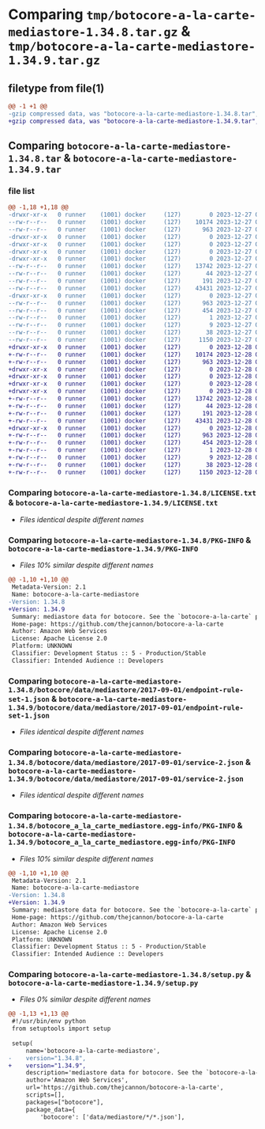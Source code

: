 # Comparing `tmp/botocore-a-la-carte-mediastore-1.34.8.tar.gz` & `tmp/botocore-a-la-carte-mediastore-1.34.9.tar.gz`

## filetype from file(1)

```diff
@@ -1 +1 @@
-gzip compressed data, was "botocore-a-la-carte-mediastore-1.34.8.tar", last modified: Wed Dec 27 01:06:52 2023, max compression
+gzip compressed data, was "botocore-a-la-carte-mediastore-1.34.9.tar", last modified: Thu Dec 28 01:06:54 2023, max compression
```

## Comparing `botocore-a-la-carte-mediastore-1.34.8.tar` & `botocore-a-la-carte-mediastore-1.34.9.tar`

### file list

```diff
@@ -1,18 +1,18 @@
-drwxr-xr-x   0 runner    (1001) docker     (127)        0 2023-12-27 01:06:52.663343 botocore-a-la-carte-mediastore-1.34.8/
--rw-r--r--   0 runner    (1001) docker     (127)    10174 2023-12-27 01:06:52.000000 botocore-a-la-carte-mediastore-1.34.8/LICENSE.txt
--rw-r--r--   0 runner    (1001) docker     (127)      963 2023-12-27 01:06:52.663343 botocore-a-la-carte-mediastore-1.34.8/PKG-INFO
-drwxr-xr-x   0 runner    (1001) docker     (127)        0 2023-12-27 01:06:52.659343 botocore-a-la-carte-mediastore-1.34.8/botocore/
-drwxr-xr-x   0 runner    (1001) docker     (127)        0 2023-12-27 01:06:52.659343 botocore-a-la-carte-mediastore-1.34.8/botocore/data/
-drwxr-xr-x   0 runner    (1001) docker     (127)        0 2023-12-27 01:06:52.659343 botocore-a-la-carte-mediastore-1.34.8/botocore/data/mediastore/
-drwxr-xr-x   0 runner    (1001) docker     (127)        0 2023-12-27 01:06:52.659343 botocore-a-la-carte-mediastore-1.34.8/botocore/data/mediastore/2017-09-01/
--rw-r--r--   0 runner    (1001) docker     (127)    13742 2023-12-27 01:06:29.000000 botocore-a-la-carte-mediastore-1.34.8/botocore/data/mediastore/2017-09-01/endpoint-rule-set-1.json
--rw-r--r--   0 runner    (1001) docker     (127)       44 2023-12-27 01:06:29.000000 botocore-a-la-carte-mediastore-1.34.8/botocore/data/mediastore/2017-09-01/examples-1.json
--rw-r--r--   0 runner    (1001) docker     (127)      191 2023-12-27 01:06:29.000000 botocore-a-la-carte-mediastore-1.34.8/botocore/data/mediastore/2017-09-01/paginators-1.json
--rw-r--r--   0 runner    (1001) docker     (127)    43431 2023-12-27 01:06:29.000000 botocore-a-la-carte-mediastore-1.34.8/botocore/data/mediastore/2017-09-01/service-2.json
-drwxr-xr-x   0 runner    (1001) docker     (127)        0 2023-12-27 01:06:52.663343 botocore-a-la-carte-mediastore-1.34.8/botocore_a_la_carte_mediastore.egg-info/
--rw-r--r--   0 runner    (1001) docker     (127)      963 2023-12-27 01:06:52.000000 botocore-a-la-carte-mediastore-1.34.8/botocore_a_la_carte_mediastore.egg-info/PKG-INFO
--rw-r--r--   0 runner    (1001) docker     (127)      454 2023-12-27 01:06:52.000000 botocore-a-la-carte-mediastore-1.34.8/botocore_a_la_carte_mediastore.egg-info/SOURCES.txt
--rw-r--r--   0 runner    (1001) docker     (127)        1 2023-12-27 01:06:52.000000 botocore-a-la-carte-mediastore-1.34.8/botocore_a_la_carte_mediastore.egg-info/dependency_links.txt
--rw-r--r--   0 runner    (1001) docker     (127)        9 2023-12-27 01:06:52.000000 botocore-a-la-carte-mediastore-1.34.8/botocore_a_la_carte_mediastore.egg-info/top_level.txt
--rw-r--r--   0 runner    (1001) docker     (127)       38 2023-12-27 01:06:52.663343 botocore-a-la-carte-mediastore-1.34.8/setup.cfg
--rw-r--r--   0 runner    (1001) docker     (127)     1150 2023-12-27 01:06:52.000000 botocore-a-la-carte-mediastore-1.34.8/setup.py
+drwxr-xr-x   0 runner    (1001) docker     (127)        0 2023-12-28 01:06:54.194377 botocore-a-la-carte-mediastore-1.34.9/
+-rw-r--r--   0 runner    (1001) docker     (127)    10174 2023-12-28 01:06:53.000000 botocore-a-la-carte-mediastore-1.34.9/LICENSE.txt
+-rw-r--r--   0 runner    (1001) docker     (127)      963 2023-12-28 01:06:54.194377 botocore-a-la-carte-mediastore-1.34.9/PKG-INFO
+drwxr-xr-x   0 runner    (1001) docker     (127)        0 2023-12-28 01:06:54.194377 botocore-a-la-carte-mediastore-1.34.9/botocore/
+drwxr-xr-x   0 runner    (1001) docker     (127)        0 2023-12-28 01:06:54.194377 botocore-a-la-carte-mediastore-1.34.9/botocore/data/
+drwxr-xr-x   0 runner    (1001) docker     (127)        0 2023-12-28 01:06:54.194377 botocore-a-la-carte-mediastore-1.34.9/botocore/data/mediastore/
+drwxr-xr-x   0 runner    (1001) docker     (127)        0 2023-12-28 01:06:54.194377 botocore-a-la-carte-mediastore-1.34.9/botocore/data/mediastore/2017-09-01/
+-rw-r--r--   0 runner    (1001) docker     (127)    13742 2023-12-28 01:06:26.000000 botocore-a-la-carte-mediastore-1.34.9/botocore/data/mediastore/2017-09-01/endpoint-rule-set-1.json
+-rw-r--r--   0 runner    (1001) docker     (127)       44 2023-12-28 01:06:26.000000 botocore-a-la-carte-mediastore-1.34.9/botocore/data/mediastore/2017-09-01/examples-1.json
+-rw-r--r--   0 runner    (1001) docker     (127)      191 2023-12-28 01:06:26.000000 botocore-a-la-carte-mediastore-1.34.9/botocore/data/mediastore/2017-09-01/paginators-1.json
+-rw-r--r--   0 runner    (1001) docker     (127)    43431 2023-12-28 01:06:26.000000 botocore-a-la-carte-mediastore-1.34.9/botocore/data/mediastore/2017-09-01/service-2.json
+drwxr-xr-x   0 runner    (1001) docker     (127)        0 2023-12-28 01:06:54.194377 botocore-a-la-carte-mediastore-1.34.9/botocore_a_la_carte_mediastore.egg-info/
+-rw-r--r--   0 runner    (1001) docker     (127)      963 2023-12-28 01:06:54.000000 botocore-a-la-carte-mediastore-1.34.9/botocore_a_la_carte_mediastore.egg-info/PKG-INFO
+-rw-r--r--   0 runner    (1001) docker     (127)      454 2023-12-28 01:06:54.000000 botocore-a-la-carte-mediastore-1.34.9/botocore_a_la_carte_mediastore.egg-info/SOURCES.txt
+-rw-r--r--   0 runner    (1001) docker     (127)        1 2023-12-28 01:06:54.000000 botocore-a-la-carte-mediastore-1.34.9/botocore_a_la_carte_mediastore.egg-info/dependency_links.txt
+-rw-r--r--   0 runner    (1001) docker     (127)        9 2023-12-28 01:06:54.000000 botocore-a-la-carte-mediastore-1.34.9/botocore_a_la_carte_mediastore.egg-info/top_level.txt
+-rw-r--r--   0 runner    (1001) docker     (127)       38 2023-12-28 01:06:54.194377 botocore-a-la-carte-mediastore-1.34.9/setup.cfg
+-rw-r--r--   0 runner    (1001) docker     (127)     1150 2023-12-28 01:06:53.000000 botocore-a-la-carte-mediastore-1.34.9/setup.py
```

### Comparing `botocore-a-la-carte-mediastore-1.34.8/LICENSE.txt` & `botocore-a-la-carte-mediastore-1.34.9/LICENSE.txt`

 * *Files identical despite different names*

### Comparing `botocore-a-la-carte-mediastore-1.34.8/PKG-INFO` & `botocore-a-la-carte-mediastore-1.34.9/PKG-INFO`

 * *Files 10% similar despite different names*

```diff
@@ -1,10 +1,10 @@
 Metadata-Version: 2.1
 Name: botocore-a-la-carte-mediastore
-Version: 1.34.8
+Version: 1.34.9
 Summary: mediastore data for botocore. See the `botocore-a-la-carte` package for more info.
 Home-page: https://github.com/thejcannon/botocore-a-la-carte
 Author: Amazon Web Services
 License: Apache License 2.0
 Platform: UNKNOWN
 Classifier: Development Status :: 5 - Production/Stable
 Classifier: Intended Audience :: Developers
```

### Comparing `botocore-a-la-carte-mediastore-1.34.8/botocore/data/mediastore/2017-09-01/endpoint-rule-set-1.json` & `botocore-a-la-carte-mediastore-1.34.9/botocore/data/mediastore/2017-09-01/endpoint-rule-set-1.json`

 * *Files identical despite different names*

### Comparing `botocore-a-la-carte-mediastore-1.34.8/botocore/data/mediastore/2017-09-01/service-2.json` & `botocore-a-la-carte-mediastore-1.34.9/botocore/data/mediastore/2017-09-01/service-2.json`

 * *Files identical despite different names*

### Comparing `botocore-a-la-carte-mediastore-1.34.8/botocore_a_la_carte_mediastore.egg-info/PKG-INFO` & `botocore-a-la-carte-mediastore-1.34.9/botocore_a_la_carte_mediastore.egg-info/PKG-INFO`

 * *Files 10% similar despite different names*

```diff
@@ -1,10 +1,10 @@
 Metadata-Version: 2.1
 Name: botocore-a-la-carte-mediastore
-Version: 1.34.8
+Version: 1.34.9
 Summary: mediastore data for botocore. See the `botocore-a-la-carte` package for more info.
 Home-page: https://github.com/thejcannon/botocore-a-la-carte
 Author: Amazon Web Services
 License: Apache License 2.0
 Platform: UNKNOWN
 Classifier: Development Status :: 5 - Production/Stable
 Classifier: Intended Audience :: Developers
```

### Comparing `botocore-a-la-carte-mediastore-1.34.8/setup.py` & `botocore-a-la-carte-mediastore-1.34.9/setup.py`

 * *Files 0% similar despite different names*

```diff
@@ -1,13 +1,13 @@
 #!/usr/bin/env python
 from setuptools import setup
 
 setup(
     name='botocore-a-la-carte-mediastore',
-    version="1.34.8",
+    version="1.34.9",
     description='mediastore data for botocore. See the `botocore-a-la-carte` package for more info.',
     author='Amazon Web Services',
     url='https://github.com/thejcannon/botocore-a-la-carte',
     scripts=[],
     packages=["botocore"],
     package_data={
         'botocore': ['data/mediastore/*/*.json'],
```

